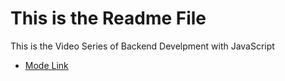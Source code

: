 # This is the Readme File

This is the Video Series of Backend Develpment with JavaScript

- [Mode Link](https://app.eraser.io/workspace/YtPqZ1VogxGy1jzIDkzj)